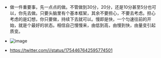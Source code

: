 
- 做一件重要事，先一点点的做。不管做到30分，20分，还是10分甚至5分也可以，你先去做。只要头脑里有个基本框架，其余不要担心，不要去考虑。担心考虑的是幻想，你只要做，持续下去就可以。慢即是快，一个匀速往前的开始，就是个最好的状态。相信自己慢慢来，由低到高，由慢到快，由量变引起质变。

- ![image](https://github.com/LeoYr2022/TwitterRepost/assets/116138328/cd1a044f-c2d3-475b-9c72-ebdd0a2cca32)

- https://twitter.com/i/status/1754467642595774501
